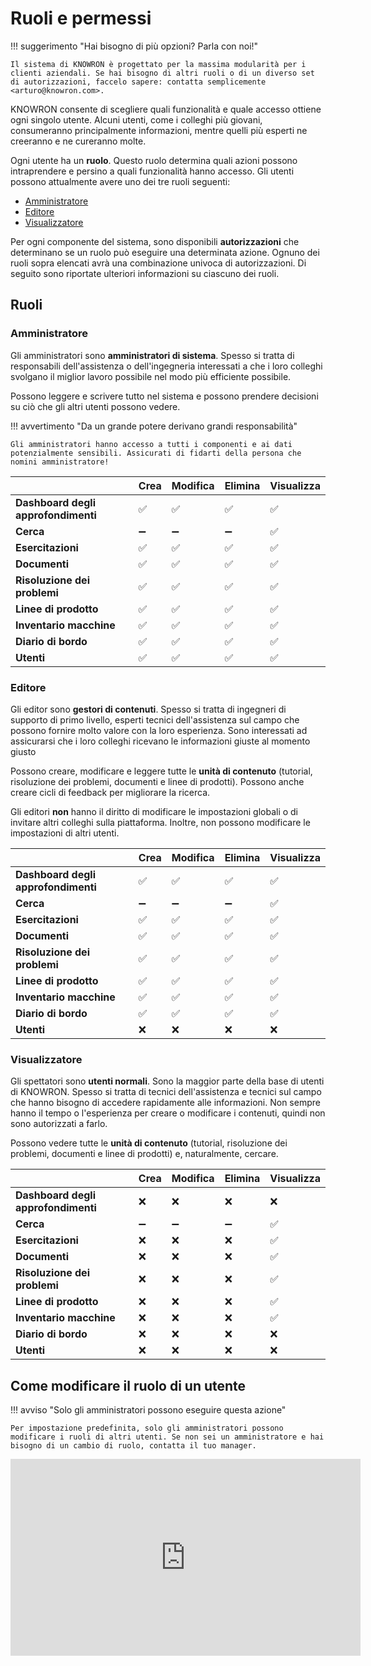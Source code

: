 # Ruoli e permessi

!!! suggerimento "Hai bisogno di più opzioni? Parla con noi!"

    Il sistema di KNOWRON è progettato per la massima modularità per i clienti aziendali. Se hai bisogno di altri ruoli o di un diverso set di autorizzazioni, faccelo sapere: contatta semplicemente <arturo@knowron.com>.

KNOWRON consente di scegliere quali funzionalità e quale accesso ottiene ogni singolo utente. Alcuni utenti, come i colleghi più giovani, consumeranno principalmente informazioni, mentre quelli più esperti ne creeranno e ne cureranno molte.

Ogni utente ha un **ruolo**. Questo ruolo determina quali azioni possono intraprendere e persino a quali funzionalità hanno accesso. Gli utenti possono attualmente avere uno dei tre ruoli seguenti: 

- [Amministratore](#admin)
- [Editore](#editor)
- [Visualizzatore](#viewer)

Per ogni componente del sistema, sono disponibili **autorizzazioni** che determinano se un ruolo può eseguire una determinata azione. Ognuno dei ruoli sopra elencati avrà una combinazione univoca di autorizzazioni. Di seguito sono riportate ulteriori informazioni su ciascuno dei ruoli.

## Ruoli

### Amministratore

Gli amministratori sono **amministratori di sistema**. Spesso si tratta di responsabili dell'assistenza o dell'ingegneria interessati a che i loro colleghi svolgano il miglior lavoro possibile nel modo più efficiente possibile. 

Possono leggere e scrivere tutto nel sistema e possono prendere decisioni su ciò che gli altri utenti possono vedere.

!!! avvertimento "Da un grande potere derivano grandi responsabilità"

    Gli amministratori hanno accesso a tutti i componenti e ai dati potenzialmente sensibili. Assicurati di fidarti della persona che nomini amministratore!


|                       | Crea | Modifica | Elimina | Visualizza |
|-----------------------|--------|------|--------|------|
| **Dashboard degli approfondimenti** |✅|✅|✅|✅|
| **Cerca** |➖|➖|➖|✅|
| **Esercitazioni** |✅|✅|✅|✅||
| **Documenti** |✅|✅|✅|✅|
| **Risoluzione dei problemi** |✅|✅|✅|✅|
| **Linee di prodotto** |✅|✅|✅|✅|
| **Inventario macchine** |✅|✅|✅|✅||
| **Diario di bordo** |✅|✅|✅|✅|
| **Utenti** |✅|✅|✅|✅|


### Editore

Gli editor sono **gestori di contenuti**. Spesso si tratta di ingegneri di supporto di primo livello, esperti tecnici dell'assistenza sul campo che possono fornire molto valore con la loro esperienza. Sono interessati ad assicurarsi che i loro colleghi ricevano le informazioni giuste al momento giusto 

Possono creare, modificare e leggere tutte le **unità di contenuto** (tutorial, risoluzione dei problemi, documenti e linee di prodotti). Possono anche creare cicli di feedback per migliorare la ricerca.

Gli editori **non** hanno il diritto di modificare le impostazioni globali o di invitare altri colleghi sulla piattaforma. Inoltre, non possono modificare le impostazioni di altri utenti.


|                       | Crea | Modifica | Elimina | Visualizza |
|-----------------------|--------|------|--------|------|
| **Dashboard degli approfondimenti** |✅|✅|✅|✅|
| **Cerca** |➖|➖|➖|✅|
| **Esercitazioni** |✅|✅|✅|✅||
| **Documenti** |✅|✅|✅|✅|
| **Risoluzione dei problemi** |✅|✅|✅|✅|
| **Linee di prodotto** |✅|✅|✅|✅|
| **Inventario macchine** |✅|✅|✅|✅||
| **Diario di bordo** |✅|✅|✅|✅|
| **Utenti** |❌|❌|❌|❌|



### Visualizzatore

Gli spettatori sono **utenti normali**. Sono la maggior parte della base di utenti di KNOWRON. Spesso si tratta di tecnici dell'assistenza e tecnici sul campo che hanno bisogno di accedere rapidamente alle informazioni. Non sempre hanno il tempo o l'esperienza per creare o modificare i contenuti, quindi non sono autorizzati a farlo.

Possono vedere tutte le **unità di contenuto** (tutorial, risoluzione dei problemi, documenti e linee di prodotti) e, naturalmente, cercare.



|                       | Crea | Modifica | Elimina | Visualizza |
|-----------------------|--------|------|--------|------|
| **Dashboard degli approfondimenti** |❌|❌|❌|❌|
| **Cerca** |➖|➖|➖|✅|
| **Esercitazioni** |❌|❌|❌|✅||
| **Documenti** |❌|❌|❌|✅|
| **Risoluzione dei problemi** |❌|❌|❌|✅|
| **Linee di prodotto** |❌|❌|❌|✅|
| **Inventario macchine** |❌|❌|❌|✅||
| **Diario di bordo** |❌|❌|❌|❌|
| **Utenti** |❌|❌|❌|❌|



## Come modificare il ruolo di un utente

!!! avviso "Solo gli amministratori possono eseguire questa azione"

    Per impostazione predefinita, solo gli amministratori possono modificare i ruoli di altri utenti. Se non sei un amministratore e hai bisogno di un cambio di ruolo, contatta il tuo manager.

<p align="center">
<iframe width="560" height="315" src="https://www.youtube.com/embed/vvCPLvc_bmM" title="Modifica dei ruoli degli utenti" frameborder="0" allow="accelerometro; riproduzione automatica; scrittura negli appunti; supporti crittografati; giroscopio; picture-in-picture" allowfullscreen></iframe>
</p>
